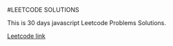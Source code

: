 #LEETCODE SOLUTIONS

This is 30 days javascript Leetcode Problems Solutions.

[Leetcode link](https://leetcode.com/studyplan/30-days-of-javascript/)